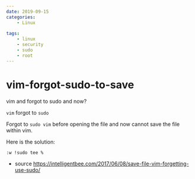 ```yaml
---
date: 2019-09-15
categories:
    - Linux
    
tags:
    - linux
    - security
    - sudo
    - root
---
```


# vim-forgot-sudo-to-save

vim and forgot to sudo and now?

`vim` forgot to `sudo`

Forgot to `sudo vim` before opening the file and now cannot save the file within vim.

Here is the solution:

`:w !sudo tee %`

- source <https://intelligentbee.com/2017/06/08/save-file-vim-forgetting-use-sudo/>
